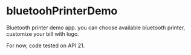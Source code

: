 # bluetoohPrinterDemo

Bluetooth printer demo app.
you can choose available bluetooth printer, customize your bill with logo.

For now, code tested on API 21.
